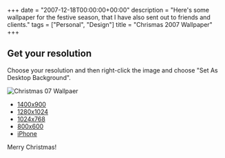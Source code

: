+++
date = "2007-12-18T00:00:00+00:00"
description = "Here's some wallpaper for the festive season, that I have also sent out to friends and clients."
tags = ["Personal", "Design"]
title = "Chrismas 2007 Wallpaper"
+++

## Get your resolution

Choose your resolution and then right-click the image and choose "Set As Desktop
Background".

![Christmas 07 Wallpaer][1]

- [1400x900][2]
- [1280x1024][3]
- [1024x768][4]
- [800x600][5]
- [iPhone][6]

Merry Christmas!

[1]: /images/articles/christmas07.gif
[2]: http://cdn.shapeshed.com/downloads/christmas07/1400x900.png
[3]: http://cdn.shapeshed.com/downloads/christmas07/1280x1024.png
[4]: http://cdn.shapeshed.com/downloads/christmas07/1024x768.png
[5]: http://cdn.shapeshed.com/downloads/christmas07/800x600.png
[6]: http://cdn.shapeshed.com/downloads/christmas07/320x480.png
